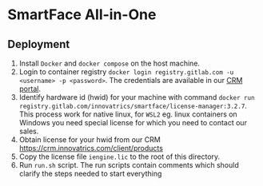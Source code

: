 # SmartFace All-in-One

## Deployment
1. Install `Docker` and `docker compose` on the host machine.
2. Login to container registry `docker login registry.gitlab.com -u <username> -p <password>`. The credentials are available in our [CRM portal](https://crm.innovatrics.com/).
3. Identify hardware id (hwid) for your machine with command `docker run registry.gitlab.com/innovatrics/smartface/license-manager:3.2.7`. This process work for native linux, for `WSL2` eg. linux containers on Windows you need special license for which you need to contact our sales.
4. Obtain license for your hwid from our CRM https://crm.innovatrics.com/client/products
5. Copy the license file `iengine.lic` to the root of this directory.
6. Run `run.sh` script. The run scripts contain comments which should clarify the steps needed to start everything